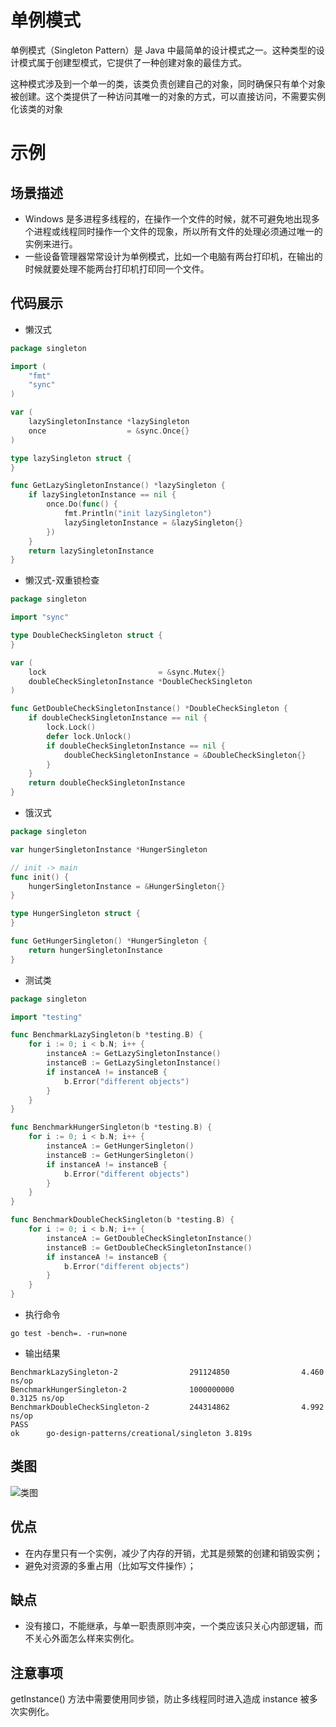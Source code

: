 # 单例模式
单例模式（Singleton Pattern）是 Java 中最简单的设计模式之一。这种类型的设计模式属于创建型模式，它提供了一种创建对象的最佳方式。

这种模式涉及到一个单一的类，该类负责创建自己的对象，同时确保只有单个对象被创建。这个类提供了一种访问其唯一的对象的方式，可以直接访问，不需要实例化该类的对象

# 示例
## 场景描述
* Windows 是多进程多线程的，在操作一个文件的时候，就不可避免地出现多个进程或线程同时操作一个文件的现象，所以所有文件的处理必须通过唯一的实例来进行。
* 一些设备管理器常常设计为单例模式，比如一个电脑有两台打印机，在输出的时候就要处理不能两台打印机打印同一个文件。
## 代码展示
* 懒汉式
``` go
package singleton

import (
	"fmt"
	"sync"
)

var (
	lazySingletonInstance *lazySingleton
	once                  = &sync.Once{}
)

type lazySingleton struct {
}

func GetLazySingletonInstance() *lazySingleton {
	if lazySingletonInstance == nil {
		once.Do(func() {
			fmt.Println("init lazySingleton")
			lazySingletonInstance = &lazySingleton{}
		})
	}
	return lazySingletonInstance
}
```
* 懒汉式-双重锁检查
``` go
package singleton

import "sync"

type DoubleCheckSingleton struct {
}

var (
	lock                         = &sync.Mutex{}
	doubleCheckSingletonInstance *DoubleCheckSingleton
)

func GetDoubleCheckSingletonInstance() *DoubleCheckSingleton {
	if doubleCheckSingletonInstance == nil {
		lock.Lock()
		defer lock.Unlock()
		if doubleCheckSingletonInstance == nil {
			doubleCheckSingletonInstance = &DoubleCheckSingleton{}
		}
	}
	return doubleCheckSingletonInstance
}
```
* 饿汉式
``` go
package singleton

var hungerSingletonInstance *HungerSingleton

// init -> main
func init() {
	hungerSingletonInstance = &HungerSingleton{}
}

type HungerSingleton struct {
}

func GetHungerSingleton() *HungerSingleton {
	return hungerSingletonInstance
}
```

* 测试类
``` go
package singleton

import "testing"

func BenchmarkLazySingleton(b *testing.B) {
	for i := 0; i < b.N; i++ {
		instanceA := GetLazySingletonInstance()
		instanceB := GetLazySingletonInstance()
		if instanceA != instanceB {
			b.Error("different objects")
		}
	}
}

func BenchmarkHungerSingleton(b *testing.B) {
	for i := 0; i < b.N; i++ {
		instanceA := GetHungerSingleton()
		instanceB := GetHungerSingleton()
		if instanceA != instanceB {
			b.Error("different objects")
		}
	}
}

func BenchmarkDoubleCheckSingleton(b *testing.B) {
	for i := 0; i < b.N; i++ {
		instanceA := GetDoubleCheckSingletonInstance()
		instanceB := GetDoubleCheckSingletonInstance()
		if instanceA != instanceB {
			b.Error("different objects")
		}
	}
}
```
* 执行命令
```shell
go test -bench=. -run=none
```

* 输出结果
```
BenchmarkLazySingleton-2                291124850                4.460 ns/op
BenchmarkHungerSingleton-2              1000000000               0.3125 ns/op
BenchmarkDoubleCheckSingleton-2         244314862                4.992 ns/op
PASS
ok      go-design-patterns/creational/singleton 3.819s
```
## 类图
![类图](https://caixunshi.github.io/document/go-design-patterns/singleton.jpg)

## 优点
* 在内存里只有一个实例，减少了内存的开销，尤其是频繁的创建和销毁实例；
* 避免对资源的多重占用（比如写文件操作）；
## 缺点
* 没有接口，不能继承，与单一职责原则冲突，一个类应该只关心内部逻辑，而不关心外面怎么样来实例化。

## 注意事项
getInstance() 方法中需要使用同步锁，防止多线程同时进入造成 instance 被多次实例化。